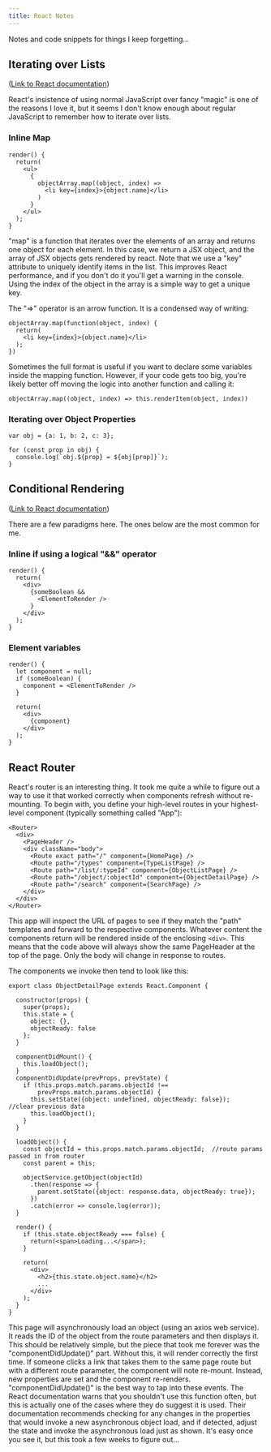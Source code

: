 ```yaml
---
title: React Notes
---
```


Notes and code snippets for things I keep forgetting...

## Iterating over Lists

([Link to React documentation](https://reactjs.org/docs/lists-and-keys.html))

React's insistence of using normal JavaScript over fancy "magic" is one of the reasons I love it, but it seems I don't know enough about regular JavaScript to remember how to iterate over lists.

### Inline Map

```
render() {
  return(
    <ul>
      {
        objectArray.map((object, index) =>
          <li key={index}>{object.name}</li>
        )
      }
    </ul>
  );
}
```

"map" is a function that iterates over the elements of an array and returns one object for each element.  In this case, we return a JSX object, and the array of JSX objects gets rendered by react.  Note that we use a "key" attribute to uniquely identify items in the list.  This improves React performance, and if you don't do it you'll get a warning in the console.  Using the index of the object in the array is a simple way to get a unique key.

The "=>" operator is an arrow function.  It is a condensed way of writing:

```
objectArray.map(function(object, index) {
  return(
    <li key={index}>{object.name}</li>
  );
})
```

Sometimes the full format is useful if you want to declare some variables inside the mapping function.  However, if your code gets too big, you're likely better off moving the logic into another function and calling it:

```
objectArray.map((object, index) => this.renderItem(object, index))
```

### Iterating over Object Properties

```
var obj = {a: 1, b: 2, c: 3};

for (const prop in obj) {
  console.log(`obj.${prop} = ${obj[prop]}`);
}
```

## Conditional Rendering

([Link to React documentation](https://reactjs.org/docs/conditional-rendering.html))

There are a few paradigms here.  The ones below are the most common for me.

### Inline if using a logical "&&" operator

```
render() {
  return(
    <div>
      {someBoolean &&
        <ElementToRender />
      }
    </div>
  );
}
```

### Element variables

```
render() {
  let component = null;
  if (someBoolean) {
    component = <ElementToRender />
  }

  return(
    <div>
      {component}
    </div>
  );
}
```

## React Router

React's router is an interesting thing.  It took me quite a while to figure out a way to use it that worked correctly when components refresh without re-mounting.  To begin with, you define your high-level routes in your highest-level component (typically something called "App"):

```
<Router>
  <div>
    <PageHeader />
    <div className="body">
      <Route exact path="/" component={HomePage} />
      <Route path="/types" component={TypeListPage} />
      <Route path="/list/:typeId" component={ObjectListPage} />
      <Route path="/object/:objectId" component={ObjectDetailPage} />
      <Route path="/search" component={SearchPage} />
    </div>
  </div>
</Router>
```

This app will inspect the URL of pages to see if they match the "path" templates and forward to the respective components.  Whatever content the components return will be rendered inside of the enclosing ```<div>```.  This means that the code above will always show the same PageHeader at the top of the page.  Only the body will change in response to routes.

The components we invoke then tend to look like this:

```
export class ObjectDetailPage extends React.Component {

  constructor(props) {
    super(props);
    this.state = {
      object: {},
      objectReady: false
    };
  }

  componentDidMount() {
    this.loadObject();
  }
  componentDidUpdate(prevProps, prevState) {
    if (this.props.match.params.objectId !==
        prevProps.match.params.objectId) {
      this.setState({object: undefined, objectReady: false});   //clear previous data
      this.loadObject();
    }
  }

  loadObject() {
    const objectId = this.props.match.params.objectId;  //route params passed in from router
    const parent = this;

    objectService.getObject(objectId)
      .then(response => {
        parent.setState({object: response.data, objectReady: true});
      })
      .catch(error => console.log(error));
  }

  render() {
    if (this.state.objectReady === false) {
      return(<span>Loading...</span>);
    }

    return(
      <div>
        <h2>{this.state.object.name}</h2>
        ...
      </div>
    );
  }
}
```

This page will asynchronously load an object (using an axios web service).  It reads the ID of the object from the route parameters and then displays it.  This should be relatively simple, but the piece that took me forever was the "componentDidUpdate()" part.  Without this, it will render correctly the first time.  If someone clicks a link that takes them to the same page route but with a different route parameter, the component will note re-mount.  Instead, new properties are set and the component re-renders.  "componentDidUpdate()" is the best way to tap into these events.  The React documentation warns that you shouldn't use this function often, but this is actually one of the cases where they do suggest it is used.  Their documentation recommends checking for any changes in the properties that would invoke a new asynchronous object load, and if detected, adjust the state and invoke the asynchronous load just as shown.  It's easy once you see it, but this took a few weeks to figure out...
